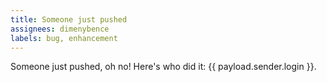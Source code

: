 ```yaml
---
title: Someone just pushed
assignees: dimenybence
labels: bug, enhancement
---
```

Someone just pushed, oh no! Here's who did it: {{ payload.sender.login }}.